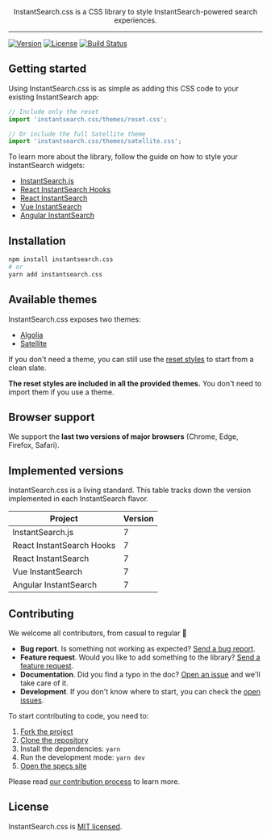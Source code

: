 <p align="center">
  <p align="center">
    InstantSearch.css is a CSS library to style InstantSearch-powered search experiences.
  </p>
</p>

---

[![Version][version-svg]][package-url]
[![License][license-image]][license-url]
[![Build Status][ci-svg]][ci-url]

## Getting started

Using InstantSearch.css is as simple as adding this CSS code to your existing InstantSearch app:

```js
// Include only the reset
import 'instantsearch.css/themes/reset.css';

// Or include the full Satellite theme
import 'instantsearch.css/themes/satellite.css';
```

To learn more about the library, follow the guide on how to style your InstantSearch widgets:
- [InstantSearch.js](https://www.algolia.com/doc/guides/building-search-ui/widgets/customize-an-existing-widget/js/#style-your-widgets)
- [React InstantSearch Hooks](https://www.algolia.com/doc/guides/building-search-ui/widgets/customize-an-existing-widget/react-hooks/#style-your-widgets)
- [React InstantSearch](https://www.algolia.com/doc/guides/building-search-ui/widgets/customize-an-existing-widget/react/#style-your-widgets)
- [Vue InstantSearch](https://www.algolia.com/doc/guides/building-search-ui/widgets/customize-an-existing-widget/vue/#style-your-widgets)
- [Angular InstantSearch](https://www.algolia.com/doc/guides/building-search-ui/widgets/customize-an-existing-widget/angular/#style-your-widgets)

## Installation

```sh
npm install instantsearch.css
# or
yarn add instantsearch.css
```

## Available themes

InstantSearch.css exposes two themes:
- [Algolia](src/styles/themes/algolia.scss)
- [Satellite](src/styles/themes/satellite.scss)

If you don't need a theme, you can still use the [reset styles](src/styles/themes/reset.scss) to start from a clean slate.

**The reset styles are included in all the provided themes.** You don't need to import them if you use a theme.

## Browser support

We support the **last two versions of major browsers** (Chrome, Edge, Firefox, Safari).

## Implemented versions

InstantSearch.css is a living standard. This table tracks down the version implemented in each InstantSearch flavor.

| Project                   | Version |
| ------------------------- | ------- |
| InstantSearch.js          | 7       |
| React InstantSearch Hooks | 7       |
| React InstantSearch       | 7       |
| Vue InstantSearch         | 7       |
| Angular InstantSearch     | 7       |

## Contributing

We welcome all contributors, from casual to regular 💙

- **Bug report**. Is something not working as expected? [Send a bug report](https://github.com/algolia/instantsearch.js/issues/new?template=Bug_report.md&labels=Package%3A%20instantsearch.css).
- **Feature request**. Would you like to add something to the library? [Send a feature request](https://github.com/algolia/instantsearch.js/issues/new?template=Feature_request.md&labels=Package%3A%20instantsearch.css).
- **Documentation**. Did you find a typo in the doc? [Open an issue](https://github.com/algolia/instantsearch.js/issues/new?labels=Package%3A%20instantsearch.css) and we'll take care of it.
- **Development**. If you don't know where to start, you can check the [open issues](https://github.com/algolia/instantsearch.js/issues?q=is%3Aopen+is%3Aissue+label%3A%22Package%3A+instantsearch.css%22).

To start contributing to code, you need to:

1.  [Fork the project](https://help.github.com/articles/fork-a-repo/)
2.  [Clone the repository](https://help.github.com/articles/cloning-a-repository/)
3.  Install the dependencies: `yarn`
4.  Run the development mode: `yarn dev`
5.  [Open the specs site](http://localhost:3000)

Please read [our contribution process](../../CONTRIBUTING.md) to learn more.

## License

InstantSearch.css is [MIT licensed][license-url].

<!-- Badges -->

[version-svg]: https://img.shields.io/npm/v/instantsearch.css.svg?style=flat-square
[package-url]: https://npmjs.org/package/instantsearch.css
[ci-svg]: https://img.shields.io/circleci/project/github/algolia/instantsearch.js.svg?style=flat-square
[ci-url]: https://circleci.com/gh/algolia/instantsearch.js
[license-image]: http://img.shields.io/badge/license-MIT-green.svg?style=flat-square
[license-url]: LICENSE
